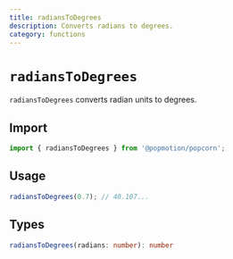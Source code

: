 ```yaml
---
title: radiansToDegrees
description: Converts radians to degrees.
category: functions
---
```


# `radiansToDegrees`

`radiansToDegrees` converts radian units to degrees.

<TOC />

## Import

```javascript
import { radiansToDegrees } from '@popmotion/popcorn';
```

## Usage

```javascript
radiansToDegrees(0.7); // 40.107...
```

## Types

```typescript
radiansToDegrees(radians: number): number
```
